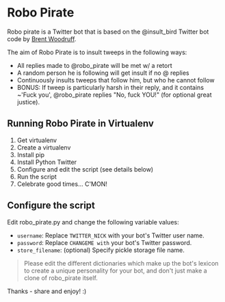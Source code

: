 Robo Pirate
===========

Robo pirate is a Twitter bot that is based on the @insult_bird
Twitter bot code by [Brent Woodruff](http://www.brentwoodruff.com/).

The aim of Robo Pirate is to insult tweeps in the following ways:

* All replies made to @robo_pirate will be met w/ a retort
* A random person he is following will get insult if no @ replies
* Continuously insults tweeps that follow him, but who he cannot follow
* BONUS: If tweep is particularly harsh in their reply, and it contains ~'Fuck you', @robo_pirate replies "No, fuck YOU!" (for optional great justice).

Running Robo Pirate in Virtualenv
---------------------------------

1. Get virtualenv
2. Create a virtualenv
3. Install pip
4. Install Python Twitter
5. Configure and edit the script (see details below)
6. Run the script
7. Celebrate good times... C'MON!

Configure the script
--------------------

Edit robo_pirate.py and change the following variable values:

 * `username`: Replace `TWITTER_NICK` with your bot's Twitter user name.
 * `password`: Replace `CHANGEME with` your bot's Twitter password.
 * `store_filename`: (optional) Specify pickle storage file name.
 
> Please edit the different dictionaries which make up the bot's lexicon to create a unique personality for your bot, and don't just make a clone of robo_pirate itself.

Thanks - share and enjoy! :)